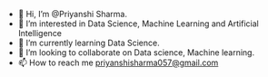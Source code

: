- 👋 Hi, I’m @Priyanshi Sharma.
- 👀 I’m interested in Data Science, Machine Learning and Artificial Intelligence
- 🌱 I’m currently learning Data Science.
- 💞️ I’m looking to collaborate on Data science, Machine learning.
- 📫 How to reach me priyanshisharma057@gmail.com

<!---
pihush/pihush is a ✨ special ✨ repository because its `README.md` (this file) appears on your GitHub profile.
You can click the Preview link to take a look at your changes.
--->
